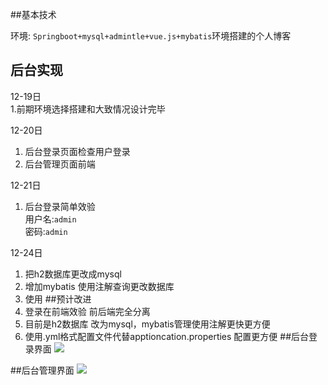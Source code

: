 ##基本技术

环境: `Springboot+mysql+admintle+vue.js+mybatis`环境搭建的个人博客


## 后台实现
12-19日<br>
1.前期环境选择搭建和大致情况设计完毕

12-20日<br>
1. 后台登录页面检查用户登录
2. 后台管理页面前端

12-21日<br>
1. 后台登录简单效验<br>
		用户名:`admin`  
		密码:`admin`

12-24日<br>
1.  把h2数据库更改成mysql
2.  增加mybatis 使用注解查询更改数据库
3.  使用
##预计改进
1. 登录在前端效验 前后端完全分离<br>
2. 目前是h2数据库 改为mysql，mybatis管理使用注解更快更方便
3. 使用.yml格式配置文件代替apptioncation.properties
配置更方便
##后台登录界面
 ![](https://i.imgur.com/axudahd.png)

##后台管理界面
![](https://i.imgur.com/A7dJ0IM.png)